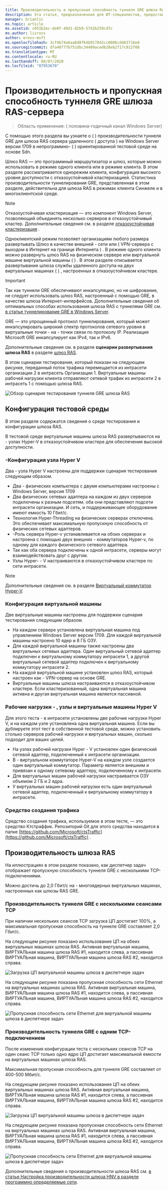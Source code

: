 ```yaml
---
title: Производительность и пропускная способность туннеля GRE шлюза RAS-сервера
description: Эта статья, предназначенная для ИТ-специалистов, предоставляет сведения о производительности для туннелей GRE-трафика шлюза RAS.
manager: brianlic
ms.topic: article
ms.assetid: c051b2ec-de0f-49d1-82b9-5742b259cd7c
ms.author: lizross
author: eross-msft
ms.openlocfilehash: 3cf4b74a6aa6d8f64b917842cc0806cd463716e8
ms.sourcegitcommit: dfa48f77b751dbc34409aced628eb2f17c912f08
ms.translationtype: MT
ms.contentlocale: ru-RU
ms.lasthandoff: 08/07/2020
ms.locfileid: "87953670"
---
```

# <a name="ras-gateway-gre-tunnel-throughput-and-performance"></a>Производительность и пропускная способность туннеля GRE шлюза RAS-сервера

>Область применения: \( половина-годичный канал Windows Server\)

С помощью этого раздела вы узнаете о \( \) производительности туннеля GRE для шлюза RAS сервера удаленного \( доступа \) на Windows Server версии 1709 в непрограммно- \( \) ориентированной тестовой среде на основе Sdn.

Шлюз RAS — это программный маршрутизатор и шлюз, которые можно использовать в режиме одного клиента или в режиме клиента. В этом разделе рассматривается однорежим клиента, конфигурация высокого уровня доступности с отказоустойчивой кластеризацией. Статистика производительности туннелирования GRE, представленная в этом разделе, действительна для шлюза RAS в режимах клиента Синжеле и в многоклиентской среде.

>[!NOTE]
>Отказоустойчивая кластеризация — это компонент Windows Server, позволяющий объединять несколько серверов в отказоустойчивый кластер. Дополнительные сведения см. в разделе [отказоустойчивая кластеризация](../../../failover-clustering/failover-clustering-overview.md) .

Одноклиентский режим позволяет организациям любого размера развертывать Шлюз в качестве внешней \- сети или \( VPN-сервера с выходом в Интернет на границе Интернета \) . В режиме одного клиента можно развернуть шлюз RAS на физическом сервере или виртуальной машине виртуальной машины \( \) . В этом разделе описывается развертывание шлюза службы удаленного доступа на двух виртуальных машинах \( \) , настроенных в отказоустойчивом кластере.

>[!IMPORTANT]
>Так как туннели GRE обеспечивают инкапсуляцию, но не шифрование, не следует использовать шлюз RAS, настроенный с помощью GRE, в качестве шлюза Интернет-интерфейсов. Дополнительные сведения об оптимальных способах использования шлюза RAS с туннелями GRE см. [в статье туннелирование GRE в Windows Server](gre-tunneling-windows-server.md).

GRE — это упрощенный протокол туннелирования, который может инкапсулировать широкий спектр протоколов сетевого уровня в виртуальные точки \- на \- точки связи по протоколу IP. Реализация Microsoft GRE инкапсулирует как IPv4, так и IPv6.

Дополнительные сведения см. в разделе **сценарии развертывания шлюза RAS** в разделе [шлюз RAS](./ras-gateway.md#bkmk_deploy).

В этом сценарии тестирования, который показан на следующем рисунке, переданный поток трафика перемещается из интрасети организации 2 в интрасеть Организации 1. Виртуальные машины рабочей нагрузки клиента отправляют сетевой трафик из интрасети 2 в интрасеть 1 с помощью шлюза RAS.

![Обзор сценария тестирования туннеля GRE шлюза RAS](../../media/GRE-Tunnel-Perf/Gre-Infrastructure.jpg)

## <a name="test-environment-configuration"></a>Конфигурация тестовой среды

В этом разделе содержатся сведения о среде тестирования и конфигурации шлюза RAS.

В тестовой среде виртуальные машины шлюза RAS развертываются на \- узлах Hyper-V в отказоустойчивом кластере для обеспечения высокой доступности.

### <a name="hyper-v-host-configuration"></a>\-Конфигурация узла Hyper V

Два \- узла Hyper V настроены для поддержки сценария тестирования следующим образом.

- Два \- физических компьютера с двумя компьютерами настроены с Windows Server, версия 1709
- Два физических сетевых адаптера на каждом из двух серверов подключены к разным подсетям. оба они представляют подсети интрасети организации. И сеть, и поддерживающее оборудование имеют емкость 10 Гбит/с.
- Технология Hyper-Threading на физических серверах отключена. Это обеспечивает максимальную пропускную способность от физических сетевых адаптеров.
- \-Роль сервера Hyper-v устанавливается на обоих серверах и настроена с помощью двух внешних \- коммутаторов Hyper-v, по одному для каждого физического сетевого адаптера.
- Так как оба сервера подключены к одной интрасети, серверы могут взаимодействовать друг с другом.
- Узлы Hyper- \- V настраиваются в отказоустойчивом кластере по сети интрасети.

>[!NOTE]
>Дополнительные сведения см. в разделе [Виртуальный коммутатор Hyper-V](../../../virtualization/hyper-v-virtual-switch/hyper-v-virtual-switch.md).

### <a name="vm-configuration"></a>Конфигурация виртуальной машины

Две виртуальные машины настроены для поддержки сценария тестирования следующим образом.

- На каждом сервере установлена виртуальная машина под управлением Windows Server версии 1709. Для каждой виртуальной машины настроено 10 ядер и 8 ГБ ОЗУ.
- Для каждой виртуальной машины также настроены два виртуальных сетевых адаптера. Один виртуальный сетевой адаптер подключен к виртуальному коммутатору интрасети 1, а другой виртуальный сетевой адаптер подключен к виртуальному коммутатору интрасети 2.
- На каждой виртуальной машине установлен шлюз RAS, который настроен как \- VPN-сервер на основе GRE.
- Виртуальные машины шлюза настраиваются в отказоустойчивом кластере. Если кластеризованный, одна виртуальная машина активна и другая виртуальная машина является пассивной.

### <a name="workload-hyper-v-hosts-and-vms"></a>Рабочие нагрузки \- , узлы и виртуальные машины Hyper V

Для этого теста \- в интрасети установлены две рабочие нагрузки Hyper V, и на каждом узле установлена одна виртуальная машина. Если вы дублируете этот тест в собственной тестовой среде, можно установить столько серверов рабочей нагрузки и виртуальных машин, сколько подходит для ваших целей.

- На узлах рабочей нагрузки Hyper \- V установлен один физический сетевой адаптер, подключенный к интрасети организации.
- В \- виртуальном коммутаторе Hyper-V на каждом узле создается один виртуальный коммутатор. Параметр является внешним и привязан к одному сетевому адаптеру, подключенному к интрасети.
- Для виртуальных машин рабочей нагрузки настраивается ОЗУ объемом 2 ГБ и 2 ядра.
- У виртуальных машин рабочей нагрузки есть один виртуальный сетевой адаптер, подключенный к виртуальному коммутатору в интрасети.

### <a name="traffic-generator-tool"></a>Средство создания трафика

Средство создания трафика, используемое в этом тесте, — это средство Ктстраффик. Репозиторий Git для этого средства находится в папке [https://github.com/Microsoft/ctsTraffic](https://github.com/Microsoft/ctsTraffic) .

## <a name="ras-gateway-performance"></a>Производительность шлюза RAS

На иллюстрациях в этом разделе показано, как диспетчер задач отображает пропускную способность туннеля GRE с несколькими TCP-подключениями.

Можно достичь до 2,0 Гбит/с на \- многоядерных виртуальных машинах, настроенных как шлюзы RAS GRE.

### <a name="gre-tunnel-performance-with-multiple-tcp-sessions"></a>Производительность туннеля GRE с несколькими сеансами TCP

При наличии нескольких сеансов TCP загрузка ЦП достигает 100%, а максимальная пропускная способность на туннеле GRE составляет 2,0 Гбит/с.

На следующем рисунке показано использование ЦП на обеих виртуальных машинах шлюза RAS. Активная виртуальная машина, ВИРТУАЛЬная машина шлюза RAS #1, находится слева, а пассивная ВИРТУАЛЬная машина, ВИРТУАЛЬная машина шлюза RAS #2, находится справа.

![Загрузка ЦП виртуальной машины шлюза в диспетчере задач](../../media/GRE-Tunnel-Perf/Gre-Tunnel-01.jpg)

На следующем рисунке показана пропускная способность сети Ethernet на виртуальных машинах шлюза RAS. Активная виртуальная машина, ВИРТУАЛЬная машина шлюза RAS #1, находится слева, а пассивная ВИРТУАЛЬная машина, ВИРТУАЛЬная машина шлюза RAS #2, находится справа.

![Пропускная способность сети Ethernet для виртуальной машины шлюза в диспетчере задач](../../media/GRE-Tunnel-Perf/Gre-Tunnel-02.jpg)


### <a name="gre-tunnel-performance-with-one-tcp-connection"></a>Производительность туннеля GRE с одним TCP-подключением

После изменения конфигурации теста с нескольких сеансов TCP на один сеанс TCP только одно ядро ЦП достигает максимальной емкости на виртуальных машинах шлюза RAS.

Максимальная пропускная способность для туннеля GRE составляет от 400-500 Мбит/с.

На следующем рисунке показано использование ЦП на обеих виртуальных машинах шлюза RAS. Активная виртуальная машина, ВИРТУАЛЬная машина шлюза RAS #1, находится слева, а пассивная ВИРТУАЛЬная машина, ВИРТУАЛЬная машина шлюза RAS #2, находится справа.

![Загрузка ЦП виртуальной машины шлюза в диспетчере задач](../../media/GRE-Tunnel-Perf/Gre-Tunnel-03.jpg)


На следующем рисунке показана пропускная способность сети Ethernet на виртуальных машинах шлюза RAS. Активная виртуальная машина, ВИРТУАЛЬная машина шлюза RAS #1, находится слева, а пассивная ВИРТУАЛЬная машина, ВИРТУАЛЬная машина шлюза RAS #2, находится справа.

![Пропускная способность сети Ethernet для виртуальной машины шлюза в диспетчере задач](../../media/GRE-Tunnel-Perf/Gre-Tunnel-04.jpg)

Дополнительные сведения о производительности шлюза RAS см. [в статье Настройка производительности шлюза HNV в разделе программно определяемые сети](../../../administration/performance-tuning/subsystem/software-defined-networking/hnv-gateway-performance.md).
